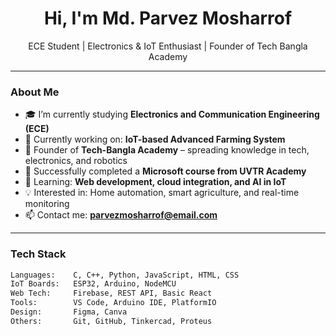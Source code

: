 <h1 align="center">Hi, I'm Md. Parvez Mosharrof</h1>
<p align="center">
  ECE Student | Electronics & IoT Enthusiast | Founder of Tech Bangla Academy
</p>

---

### About Me

- 🎓 I’m currently studying **Electronics and Communication Engineering (ECE)**
- 🚀 Currently working on: **IoT-based Advanced Farming System**  
- 🧠 Founder of **Tech-Bangla Academy** – spreading knowledge in tech, electronics, and robotics  
- 📜 Successfully completed a **Microsoft course from UVTR Academy**
- 🌱 Learning: **Web development, cloud integration, and AI in IoT**
- 💡 Interested in: Home automation, smart agriculture, and real-time monitoring
- 📫 Contact me: **parvezmosharrof@email.com**

---

### Tech Stack

```bash
Languages:    C, C++, Python, JavaScript, HTML, CSS
IoT Boards:   ESP32, Arduino, NodeMCU
Web Tech:     Firebase, REST API, Basic React
Tools:        VS Code, Arduino IDE, PlatformIO
Design:       Figma, Canva
Others:       Git, GitHub, Tinkercad, Proteus
